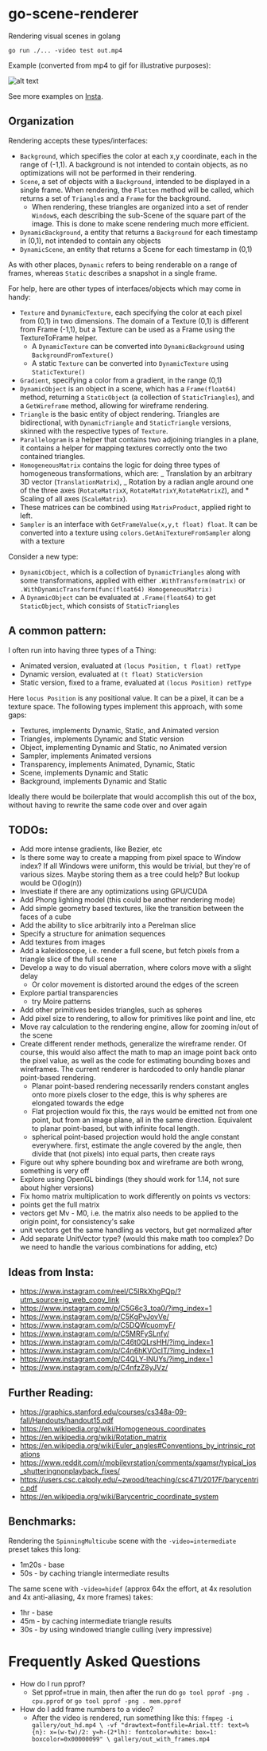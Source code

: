 # go-scene-renderer

Rendering visual scenes in golang

`go run ./... -video test out.mp4`

Example (converted from mp4 to gif for illustrative purposes):

![alt text](https://github.com/libeks/go-scene-renderer/blob/main/gallery/cube_sine.gif)

See more examples on [Insta](https://www.instagram.com/cube.gif/).

## Organization

Rendering accepts these types/interfaces:

- `Background`, which specifies the color at each x,y coordinate, each in the range of (-1,1). A background is not intended to contain objects, as no optimizations will not be performed in their rendering.
- `Scene`, a set of objects with a `Background`, intended to be displayed in a single frame. When rendering,
  the `Flatten` method will be called, which returns a set of `Triangle`s and a `Frame` for the background.
  - When rendering, these triangles are organized into a set of render `Window`s, each describing the sub-Scene of the square part of the image. This is done to make scene rendering much more efficient.
- `DynamicBackground`, a entity that returns a `Background` for each timestamp in (0,1), not intended to contain any objects
- `DynamicScene`, an entity that returns a Scene for each timestamp in (0,1)

As with other places, `Dynamic` refers to being renderable on a range of frames, whereas `Static` describes a snapshot in a single frame.

For help, here are other types of interfaces/objects which may come in handy:

- `Texture` and `DynamicTexture`, each specifying the color at each pixel from (0,1) in two dimensions. The domain of a Texture (0,1) is different from Frame (-1,1), but a Texture can be used as a Frame using the TextureToFrame helper.
  - A `DynamicTexture` can be converted into `DynamicBackground` using `BackgroundFromTexture()`
  - A static `Texture` can be converted into `DynamicTexture` using `StaticTexture()`
- `Gradient`, specifying a color from a gradient, in the range (0,1)
- `DynamicObject` is an object in a scene, which has a `Frame(float64)` method, returning a `StaticObject` (a collection of `StaticTriangles`), and a `GetWireframe` method, allowing for wireframe rendering.
- `Triangle` is the basic entity of object rendering. Triangles are bidirectional, with `DynamicTriangle` and `StaticTriangle` versions, skinned with the respective types of `Texture`.
- `Parallelogram` is a helper that contains two adjoining triangles in a plane, it contains a helper for mapping textures correctly onto the two contained triangles.
- `HomogeneousMatrix` contains the logic for doing three types of homogeneous transformations, which are:
  _ Translation by an arbitrary 3D vector (`TranslationMatrix`),
  _ Rotation by a radian angle around one of the three axes (`RotateMatrixX`, `RotateMatrixY`,`RotateMatrixZ`), and \* Scaling of all axes (`ScaleMatrix`).
- These matrices can be combined using `MatrixProduct`, applied right to left.
- `Sampler` is an interface with `GetFrameValue(x,y,t float) float`. It can be converted into a texture using `colors.GetAniTextureFromSampler` along with a texture

Consider a new type:

- `DynamicObject`, which is a collection of `DynamicTriangles` along with some transformations, applied with either `.WithTransform(matrix)` or `.WithDynamicTransform(func(float64) HomogeneousMatrix)`
- A `DynamicObject` can be evaluated at `.Frame(float64)` to get `StaticObject`, which consists of `StaticTriangles`

## A common pattern:

I often run into having three types of a Thing:
* Animated version, evaluated at `(locus Position, t float) retType`
* Dynamic version, evaluated at `(t float) StaticVersion`
* Static version, fixed to a frame, evaluated at `(locus Position) retType`

Here `locus Position` is any positional value. It can be a pixel, it can be a texture space.
The following types implement this approach, with some gaps:
* Textures, implements Dynamic, Static, and Animated version
* Triangles, implements Dynamic and Static version
* Object, implementing Dynamic and Static, no Animated version
* Sampler, implements Animated versions
* Transparency, implements Animated, Dynamic, Static
* Scene, implements Dynamic and Static
* Background, implements Dynamic and Static

Ideally there would be boilerplate that would accomplish this out of the box, without having to rewrite the same code over and over again

## TODOs:

- Add more intense gradients, like Bezier, etc
- Is there some way to create a mapping from pixel space to Window index? If all Windows were uniform, this would be trivial, but they're of various sizes. Maybe storing them as a tree could help? But lookup would be O(log(n))
- Investiate if there are any optimizations using GPU/CUDA
- Add Phong lighting model (this could be another rendering mode)
- Add simple geometry based textures, like the transition between the faces of a cube
- Add the ability to slice arbitrarily into a Perelman slice
- Specify a structure for animation sequences
- Add textures from images
- Add a kaleidoscope, i.e. render a full scene, but fetch pixels from a triangle slice of the full scene
- Develop a way to do visual aberration, where colors move with a slight delay
  - Or color movement is distorted around the edges of the screen
- Explore partial transparencies
  - try Moire patterns
- Add other primitives besides triangles, such as  spheres
- Add pixel size to rendering, to allow for primitives like point and line, etc
- Move ray calculation to the rendering engine, allow for zooming in/out of the scene
- Create different render methods, generalize the wireframe render. Of course, this would also affect the math to map an image point back onto the pixel value, as well as the code for estimating bounding boxes and wireframes. The current renderer is hardcoded to only handle planar point-based rendering.
  - Planar point-based rendering necessarily renders constant angles onto more pixels closer to the edge, this is why spheres are elongated towards the edge
  - Flat projection would fix this, the rays would be emitted not from one point, but from an image plane, all in the same direction. Equivalent to planar point-based, but with infinite focal length.
  - spherical point-based projection would hold the angle constant everywhere. first, estimate the angle covered by the angle, then divide that (not pixels) into equal parts, then create rays
- Figure out why sphere bounding box and wireframe are both wrong, something is very off
- Explore using OpenGL bindings (they should work for 1.14, not sure about higher versions)
- Fix homo matrix multiplication to work differently on points vs vectors:
 - points get the full matrix
 - vectors get Mv - M0, i.e. the matrix also needs to be applied to the origin point, for consistency's sake
 - unit vectors get the same handling as vectors, but get normalized after
- Add separate UnitVector type? (would this make math too complex? Do we need to handle the various combinations for adding, etc)

## Ideas from Insta:

- https://www.instagram.com/reel/C5IRkXhgPQp/?utm_source=ig_web_copy_link
- https://www.instagram.com/p/C5G6c3_toa0/?img_index=1
- https://www.instagram.com/p/C5KgPvJovVe/
- https://www.instagram.com/p/C5DQWcuomyF/
- https://www.instagram.com/p/C5MRFySLnfy/
- https://www.instagram.com/p/C46t0QLrsHH/?img_index=1
- https://www.instagram.com/p/C4n6hKVOcIT/?img_index=1
- https://www.instagram.com/p/C4QLY-lNUYs/?img_index=1
- https://www.instagram.com/p/C4nfzZ8yJVz/

## Further Reading:

- https://graphics.stanford.edu/courses/cs348a-09-fall/Handouts/handout15.pdf
- https://en.wikipedia.org/wiki/Homogeneous_coordinates
- https://en.wikipedia.org/wiki/Rotation_matrix
- https://en.wikipedia.org/wiki/Euler_angles#Conventions_by_intrinsic_rotations
- https://www.reddit.com/r/mobilevrstation/comments/xgamsr/typical_ios_shutteringnonplayback_fixes/
- https://users.csc.calpoly.edu/~zwood/teaching/csc471/2017F/barycentric.pdf
- https://en.wikipedia.org/wiki/Barycentric_coordinate_system

## Benchmarks:

Rendering the `SpinningMulticube` scene with the `-video=intermediate` preset takes this long:

- 1m20s - base
- 50s - by caching triangle intermediate results

The same scene with `-video=hidef` (approx 64x the effort, at 4x resolution and 4x anti-aliasing, 4x more frames) takes:

- 1hr - base
- 45m - by caching intermediate triangle results
- 30s - by using windowed triangle culling (very impressive)

# Frequently Asked Questions

- How do I run pprof?
  - Set pprof=true in main, then after the run do `go tool pprof -png . cpu.pprof` or `go tool pprof -png . mem.pprof`
- How do I add frame numbers to a video?
  - After the video is rendered, run something like this:
    `ffmpeg -i gallery/out_hd.mp4 \ -vf "drawtext=fontfile=Arial.ttf: text=%{n}: x=(w-tw)/2: y=h-(2*lh): fontcolor=white: box=1: boxcolor=0x00000099" \ gallery/out_with_frames.mp4`
